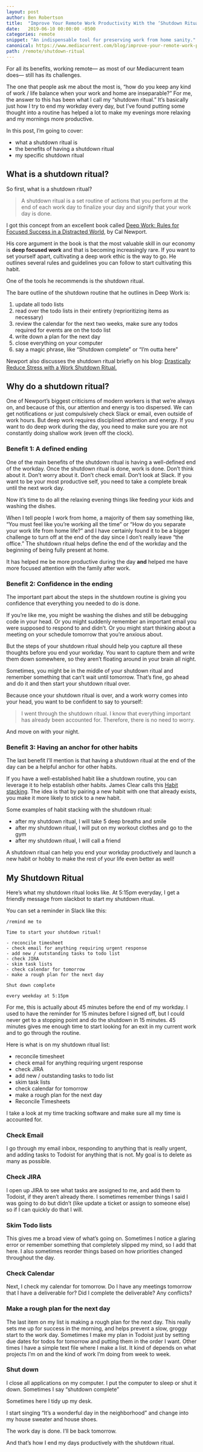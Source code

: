 ```yaml
---
layout: post
author: Ben Robertson
title:  "Improve Your Remote Work Productivity With the ‘Shutdown Ritual’"
date:   2019-06-10 00:00:00 -0500
categories: remote
snippet: "An indispensable tool for preserving work from home sanity."
canonical: https://www.mediacurrent.com/blog/improve-your-remote-work-productivity-shutdown-ritual
path: /remote/shutdown-ritual
---
```


For all its benefits, working remote— as most of our Mediacurrent team does— still has its challenges.

The one that people ask me about the most is, “how do you keep any kind of work / life balance when your work and home are inseparable?” For me, the answer to this has been what I call my “shutdown ritual.” It’s basically just how I try to end my workday every day, but I’ve found putting some thought into a routine has helped a lot to make my evenings more relaxing and my mornings more productive.

In this post, I’m going to cover:

- what a shutdown ritual is
- the benefits  of having a shutdown ritual
- my specific shutdown ritual

## What is a shutdown ritual?

So first, what is a shutdown ritual?

> A shutdown ritual is a set routine of actions that you perform at the end of each work day to finalize your day and signify that your work day is done.

I got this concept from an excellent book called [Deep Work: Rules for Focused Success in a Distracted World](https://www.calnewport.com/books/deep-work/), by Cal Newport.

His core argument in the book is that the most valuable skill in our economy is **deep focused work** and that is becoming increasingly rare. If you want to set yourself apart, cultivating a deep work ethic is the way to go. He outlines several rules and guidelines you can follow to start cultivating this habit.

One of the tools he recommends is the shutdown ritual.

The bare outline of the shutdown routine that he outlines in Deep Work is:

1. update all todo lists
2. read over the todo lists in their entirety (reprioritizing items as necessary)
3. review the calendar for the next two weeks, make sure any todos required for events are on the todo list
4. write down a plan for the next day
5. close everything on your computer
6. say a magic phrase, like “Shutdown complete” or “I’m outta here”

Newport also discusses the shutdown ritual briefly on his blog: [Drastically Reduce Stress with a Work Shutdown Ritual.](https://www.calnewport.com/blog/2009/06/08/drastically-reduce-stress-with-a-work-shutdown-ritual/)

## Why do a shutdown ritual?
One of Newport’s biggest criticisms of modern workers is that we’re always on, and because of this, our attention and energy is too dispersed. We can get notifications or just compulsively check Slack or email, even outside of work hours. But deep work requires disciplined attention and energy. If you want to do deep work during the day, you need to make sure you are not constantly doing shallow work (even off the clock).

### Benefit 1: A defined ending

One of the main benefits of the shutdown ritual is having a well-defined end of the workday. Once the shutdown ritual is done, work is done. Don’t think about it. Don’t worry about it. Don’t check email. Don’t look at Slack. If you want to be your most productive self, you need to take a complete break until the next work day.

Now it’s time to do all the relaxing evening things like feeding your kids and washing the dishes.

When I tell people I work from home, a majority of them say something like, “You must feel like you’re working all the time” or “How do you separate your work life from home life?” and I have certainly found it to be a bigger challenge to turn off at the end of the day since I don’t really leave “the office.” The shutdown ritual helps define the end of the workday and the beginning of being fully present at home.

It has helped me be more productive during the day **and** helped me have more focused attention with the family after work.

### Benefit 2: Confidence in the ending

The important part about the steps in the shutdown routine is giving you confidence that everything you needed to do is done.

If you’re like me, you might be washing the dishes and still be debugging code in your head. Or you might suddenly remember an important email you were supposed to respond to and didn’t. Or you might start thinking about a meeting on your schedule tomorrow that you’re anxious about.

But the steps of your shutdown ritual should help you capture all these thoughts before you end your workday. You want to capture them and write them down somewhere, so they aren’t floating around in your brain all night.

Sometimes, you might be in the middle of your shutdown ritual and remember something that can’t wait until tomorrow. That’s fine, go ahead and do it and then start your shutdown ritual over.

Because once your shutdown ritual is over, and a work worry comes into your head, you want to be confident to say to yourself:

> I went through the shutdown ritual. I know that everything important has already been accounted for. Therefore, there is no need to worry.

And move on with your night.

### Benefit 3: Having an anchor for other habits

The last benefit I’ll mention is that having a shutdown ritual at the end of the day can be a helpful anchor for other habits.

If you have a well-established habit like a shutdown routine, you can leverage it to help establish other habits. James Clear calls this [Habit stacking](https://jamesclear.com/habit-stacking). The idea is that by pairing a new habit with one that already exists, you make it more likely to stick to a new habit.

Some examples of habit stacking with the shutdown ritual:

- after my shutdown ritual, I will take 5 deep breaths and smile
- after my shutdown ritual, I will put on my workout clothes and go to the gym
- after my shutdown ritual, I will call a friend

A shutdown ritual can help you end your workday productively and launch a new habit or hobby to make the rest of your life even better as well!

## My Shutdown Ritual

Here’s what my shutdown ritual looks like. At 5:15pm everyday, I get a friendly message from slackbot to start my shutdown ritual.

You can set a reminder in Slack like this:

```
/remind me to

Time to start your shutdown ritual!

- reconcile timesheet
- check email for anything requiring urgent response
- add new / outstanding tasks to todo list
- check JIRA
- skim task lists
- check calendar for tomorrow
- make a rough plan for the next day

Shut down complete

every weekday at 5:15pm
```

For me, this is actually about 45 minutes before the end of my workday. I used to have the reminder for 15 minutes before I signed off, but I could never get to a stopping point and do the shutdown in 15 minutes. 45 minutes gives me enough time to start looking for an exit in my current work and to go through the routine.

Here is what is on my shutdown ritual list:

- reconcile timesheet
- check email for anything requiring urgent response
- check JIRA
- add new / outstanding tasks to todo list
- skim task lists
- check calendar for tomorrow
- make a rough plan for the next day
- Reconcile Timesheets

I take a look at my time tracking software and make sure all my time is accounted for.

### Check Email

I go through my email inbox, responding to anything that is really urgent, and adding tasks to Todoist for anything that is not. My goal is to delete as many as possible.

### Check JIRA

I open up JIRA to see what tasks are assigned to me, and add them to Todoist, if they aren’t already there. I sometimes remember things I said I was going to do but didn’t (like update a ticket or assign to someone else) so if I can quickly do that I will.

### Skim Todo lists

This gives me a broad view of what’s going on. Sometimes I notice a glaring error or remember something that completely slipped my mind, so I add that here. I also sometimes reorder things based on how priorities changed throughout the day.

### Check Calendar

Next, I check my calendar for tomorrow. Do I have any meetings tomorrow that I have a deliverable for? Did I complete the deliverable? Any conflicts?

### Make a rough plan for the next day

The last item on my list is making a rough plan for the next day. This really sets me up for success in the morning, and helps prevent a slow, groggy start to the work day. Sometimes I make my plan in Todoist just by setting due dates for todos for tomorrow and putting them in the order I want. Other times I have a simple text file where I make a list. It kind of depends on what projects I’m on and the kind of work I’m doing from week to week.

### Shut down

I close all applications on my computer. I put the computer to sleep or shut it down. Sometimes I say “shutdown complete”

Sometimes here I tidy up my desk.

I start singing “It’s a wonderful day in the neighborhood” and change into my house sweater and house shoes.

The work day is done. I’ll be back tomorrow.

And that’s how I end my days productively with the shutdown ritual.
